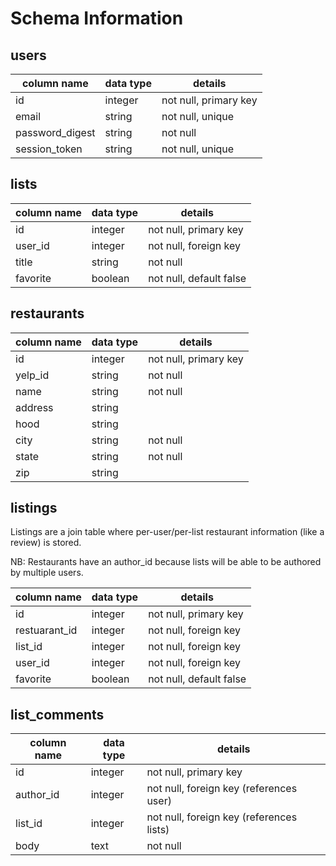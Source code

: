 # Schema Information

## users
column name     | data type | details
----------------|-----------|-----------------------
id              | integer   | not null, primary key
email           | string    | not null, unique
password_digest | string    | not null
session_token   | string    | not null, unique


## lists
column name | data type | details
------------|-----------|-----------------------
id          | integer   | not null, primary key
user_id     | integer   | not null, foreign key
title       | string    | not null
favorite    | boolean   | not null, default false


## restaurants
column name | data type | details
------------|-----------|-----------------------
id          | integer   | not null, primary key
yelp_id     | string    | not null
name        | string    | not null
address     | string    |
hood        | string    |
city        | string    | not null
state       | string    | not null
zip         | string    |


## listings
Listings are a join table where per-user/per-list restaurant information (like a review) is stored.

NB: Restaurants have an author_id because lists will be able to be authored by multiple users.

column name   | data type | details
--------------|-----------|-----------------------
id            | integer   | not null, primary key
restuarant_id | integer   | not null, foreign key
list_id       | integer   | not null, foreign key
user_id       | integer   | not null, foreign key
favorite      | boolean   | not null, default false


## list_comments
column name | data type | details
------------|-----------|-----------------------
id          | integer   | not null, primary key
author_id   | integer   | not null, foreign key (references user)
list_id     | integer   | not null, foreign key (references lists)
body        | text      | not null

